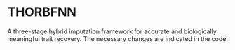 # THORBFNN
A three-stage hybrid imputation framework for accurate and biologically meaningful trait recovery.
The necessary changes are indicated in the code.
